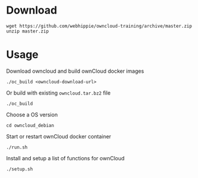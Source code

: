 # Download

```
wget https://github.com/webhippie/owncloud-training/archive/master.zip
unzip master.zip
```

# Usage

Download owncloud and build ownCloud docker images

```
./oc_build <owncloud-download-url>
```

Or build with existing ```owncloud.tar.bz2``` file
```
./oc_build
```

Choose a OS version

```
cd owncloud_debian
```

Start or restart ownCloud docker container

```
./run.sh
```

Install and setup a list of functions for ownCloud

```
./setup.sh
```


